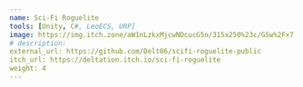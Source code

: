 ```yaml
---
name: Sci-Fi Roguelite
tools: [Unity, C#, LeoECS, URP]
image: https://img.itch.zone/aW1nLzkxMjcwNDcucG5n/315x250%23c/GSw%2Fx7.png
# description: 
external_url: https://github.com/Delt06/scifi-roguelite-public
itch_url: https://deltation.itch.io/sci-fi-roguelite
weight: 4
---
```

